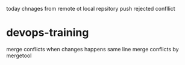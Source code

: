 today chnages from remote ot local repsitory
push rejected confllict
# devops-training ## 
merge conflicts when changes happens same line
merge conflicts by mergetool





